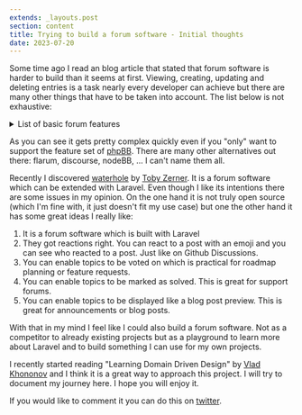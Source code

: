 ```yaml
---
extends: _layouts.post
section: content
title: Trying to build a forum software - Initial thoughts
date: 2023-07-20
---
```


Some time ago I read an blog article that stated that forum software is harder
to build than it seems at first. Viewing, creating, updating and deleting
entries is a task nearly every developer can achieve but there are many other
things that have to be taken into account. The list below is not exhaustive: 

<details id="basic-forum-features">
<summary>List of basic forum features</summary>
<ul>
  <li>User Registration: Allows users to create an account and establish a unique identity within the forum.</li>
  <li>User Profiles: Provides a space for users to customize their profiles, add avatars, and provide information about themselves.</li>
  <li>Threaded Discussions: Enables users to create new discussion threads and reply to existing ones, organizing conversations in a hierarchical manner.</li>
  <li>Categories and Boards: Allows the creation of different categories and boards to organize discussions based on topics or themes.</li>
  <li>Moderation Tools: Provides features for forum moderators to manage and moderate discussions, including the ability to delete posts, ban users, and enforce community guidelines.</li>
  <li>Search Functionality: Enables users to search for specific discussions or topics within the forum.</li>
  <li>Notifications: Alerts users about new posts, replies, or updates to threads they are following.</li>
  <li>User Permissions: Provides various levels of access and permissions to users, such as administrators, moderators, and regular users.</li>
  <li>Post Formatting: Supports basic formatting options like bold, italic, lists, quotes, and hyperlinks to enhance the appearance and readability of posts.</li>
  <li>Multimedia Integration: Enables users to embed images, videos, and other media content within their posts.</li>
  <li>Polls and Surveys: Allows users to create and participate in polls or surveys to gather opinions and feedback.</li>
  <li>User Reputation System: Provides a mechanism for users to rate or give reputation points to each other based on their contributions to the forum.</li>
  <li>Mobile Responsiveness: Ensures that the forum is accessible and usable on mobile devices, with responsive design and optimized user experience.</li>
  <li>Customization Options: Offers customization features, such as customizable themes, colors, and layout options, allowing forum administrators to tailor the appearance of the forum to their liking.</li>
  <li>Analytics and Statistics: Provides administrators with insights into forum usage, user engagement, and other relevant data.</li>
  <li>Integration with Social Media: Allows users to share forum discussions or posts on social media platforms to increase visibility and reach.</li>
</ul>

</details>

As you can see it gets pretty complex quickly even if you "only" want to support
the feature set of [phpBB](https://www.phpbb.com/). There are many other
alternatives out there: flarum, discourse, nodeBB, ... I can't name them all.

Recently I discovered [waterhole](https://waterhole.dev) by [Toby
Zerner](https://twitter.com/tobyzerner). It is a forum software which can be
extended with Laravel. Even though I like its intentions there are some issues
in my opinion. On the one hand it is not truly open source (which I'm fine with,
it just doesn't fit my use case) but one the other hand it has some great ideas
I really like:

1. It is a forum software which is built with Laravel 
2. They got reactions right. You can react to a post with an emoji and you can
   see who reacted to a post. Just like on Github Discussions.
3. You can enable topics to be voted on which is practical for roadmap planning
   or feature requests. 
4. You can enable topics to be marked as solved. This is great for support
   forums.
5. You can enable topics to be displayed like a blog post preview. This is great
   for announcements or blog posts.

With that in my mind I feel like I could also build a forum software. Not as a
competitor to already existing projects but as a playground to learn more about
Laravel and to build something I can use for my own projects.

I recently started reading "Learning Domain Driven Design" by [Vlad
Khononov](https://vladikk.com/page/about/) and I think it is a great way to
approach this project. I will try to document my journey here. I hope you will
enjoy it.

If you would like to comment it you can do this on [twitter](https://twitter.com/alexfwulf/status/1670050990937247745).
